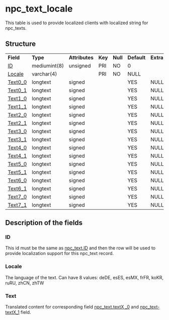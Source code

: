 # npc\_text\_locale

This table is used to provide localized clients with localized string for npc\_texts.

## Structure

|                                  |              |                |         |          |             |           |             |
|----------------------------------|--------------|----------------|---------|----------|-------------|-----------|-------------|
| **Field**                        | **Type**     | **Attributes** | **Key** | **Null** | **Default** | **Extra** | **Comment** |
| [ID](#id)                        | mediumint(8) | unsigned       | PRI     | NO       | 0           |           |             |
| [Locale](#locale)                | varchar(4)   |                | PRI     | NO       | NULL        |           |             |
| [Text0\_0](#text) | longtext     | signed       |                |         | YES      | NULL        |           |             |
| [Text0\_1](#text) | longtext     | signed       |                |         | YES      | NULL        |           |             |
| [Text1\_0](#text) | longtext     | signed       |                |         | YES      | NULL        |           |             |
| [Text1\_1](#text) | longtext     | signed       |                |         | YES      | NULL        |           |             |
| [Text2\_0](#text) | longtext     | signed       |                |         | YES      | NULL        |           |             |
| [Text2\_1](#text) | longtext     | signed       |                |         | YES      | NULL        |           |             |
| [Text3\_0](#text) | longtext     | signed       |                |         | YES      | NULL        |           |             |
| [Text3\_1](#text) | longtext     | signed       |                |         | YES      | NULL        |           |             |
| [Text4\_0](#text) | longtext     | signed       |                |         | YES      | NULL        |           |             |
| [Text4\_1](#text) | longtext     | signed       |                |         | YES      | NULL        |           |             |
| [Text5\_0](#text) | longtext     | signed       |                |         | YES      | NULL        |           |             |
| [Text5\_1](#text) | longtext     | signed       |                |         | YES      | NULL        |           |             |
| [Text6\_0](#text) | longtext     | signed       |                |         | YES      | NULL        |           |             |
| [Text6\_1](#text) | longtext     | signed       |                |         | YES      | NULL        |           |             |
| [Text7\_0](#text) | longtext     | signed       |                |         | YES      | NULL        |           |             |
| [Text7\_1](#text) | longtext     | signed       |                |         | YES      | NULL        |           |             |

## Description of the fields

### ID

This id must be the same as [npc\_text.ID](npc_text.md#id) and then the row will be used to provide localization support for this npc\_text record.

### Locale

The language of the text.
Can have 8 values: deDE, esES, esMX, frFR, koKR, ruRU, zhCN, zhTW

### Text

Translated content for corresponding field [npc\_text.textX \_0](npc_text.md#textx_0) and [npc\_text-textX\_1](npc_text.md#textx_1) field.
